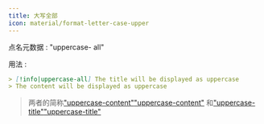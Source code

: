 ```yaml
---
title: 大写全部
icon: material/format-letter-case-upper
---
```


点名元数据 : "uppercase- all"

用法 :

```md
> [!info|uppercase-all] The title will be displayed as uppercase
> The content will be displayed as uppercase
```
> 两者的简称["uppercase-content"](../content-styling/page-4.md)["uppercase-content"](../content-styling/page-4.md)
> 和["uppercase-title"](../title-styling/page-14.md)["uppercase-title"](../title-styling/page-14.md)
